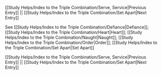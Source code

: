 [[Study Helps/Index to the Triple Combination/Serve, Service|Previous Entry]]  ||  [[Study Helps/Index to the Triple Combination/Set Apart|Next Entry]]

 See [[Study Helps/Index to the Triple Combination/Defiance|Defiance]]; [[Study Helps/Index to the Triple Combination/Heart|Heart]]; [[Study Helps/Index to the Triple Combination/Naught|Naught]]; [[Study Helps/Index to the Triple Combination/Order|Order]]; [[Study Helps/Index to the Triple Combination/Set Apart|Set Apart]]

[[Study Helps/Index to the Triple Combination/Serve, Service|Previous Entry]]  ||  [[Study Helps/Index to the Triple Combination/Set Apart|Next Entry]]